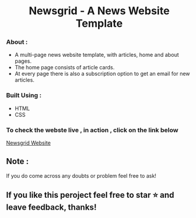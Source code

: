 <h1> <center> Newsgrid - A News Website Template </center> </h1>

### About :
 - A multi-page news website template, with articles, home and about pages.
 - The home page consists of article cards.
 - At every page there is also a subscription option to get an email for new articles.
 
 
### Built Using : 
 - HTML
 - CSS
 
 
### To check the webste live , in action , click on the link below 
[Newsgrid Website](https://news-grid-latest-news.netlify.app/)


## Note :
If you do come across any doubts or problem feel free to ask!

## If you like this peroject feel free to star ⭐ and leave feedback, thanks!

